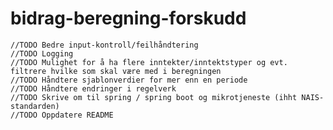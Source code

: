# bidrag-beregning-forskudd

    //TODO Bedre input-kontroll/feilhåndtering
    //TODO Logging
    //TODO Mulighet for å ha flere inntekter/inntektstyper og evt. filtrere hvilke som skal være med i beregningen
    //TODO Håndtere sjablonverdier for mer enn en periode
    //TODO Håndtere endringer i regelverk
    //TODO Skrive om til spring / spring boot og mikrotjeneste (ihht NAIS-standarden)
    //TODO Oppdatere README